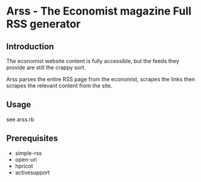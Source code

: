 Arss - The Economist magazine Full RSS generator 
================================================

Introduction
-------------

The economist website content is fully accessible, but the feeds they provide are still the crappy sort. 

Arss parses the entire RSS page from the economist, scrapes the links then scrapes the relevant content from the site.

Usage
-------

see arss.rb

Prerequisites
--------------

* simple-rss
* open-uri
* hpricot
* activesupport
